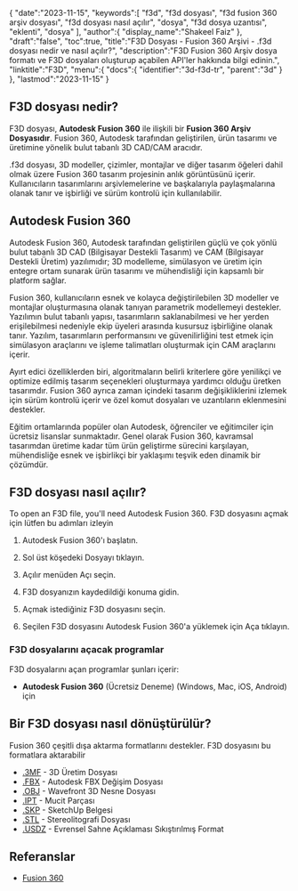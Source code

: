 {
   "date":"2023-11-15",
   "keywords":[
"f3d",
"f3d dosyası",
"f3d fusion 360 arşiv dosyası",
"f3d dosyası nasıl açılır",
"dosya",
"f3d dosya uzantısı",
"eklenti",
"dosya"
],
   "author":{
      "display_name":"Shakeel Faiz"
},
   "draft":"false",
   "toc":true,
   "title":"F3D Dosyası - Fusion 360 Arşivi - .f3d dosyası nedir ve nasıl açılır?",
   "description":"F3D Fusion 360 Arşiv dosya formatı ve F3D dosyaları oluşturup açabilen API'ler hakkında bilgi edinin.",
   "linktitle":"F3D",
   "menu":{
      "docs":{
         "identifier":"3d-f3d-tr",
         "parent":"3d"
}
},
   "lastmod":"2023-11-15"
}

## F3D dosyası nedir?

F3D dosyası, **Autodesk Fusion 360** ile ilişkili bir **Fusion 360 Arşiv Dosyasıdır**. Fusion 360, Autodesk tarafından geliştirilen, ürün tasarımı ve üretimine yönelik bulut tabanlı 3D CAD/CAM aracıdır.

.f3d dosyası, 3D modeller, çizimler, montajlar ve diğer tasarım öğeleri dahil olmak üzere Fusion 360 tasarım projesinin anlık görüntüsünü içerir. Kullanıcıların tasarımlarını arşivlemelerine ve başkalarıyla paylaşmalarına olanak tanır ve işbirliği ve sürüm kontrolü için kullanılabilir.

## Autodesk Fusion 360

Autodesk Fusion 360, Autodesk tarafından geliştirilen güçlü ve çok yönlü bulut tabanlı 3D CAD (Bilgisayar Destekli Tasarım) ve CAM (Bilgisayar Destekli Üretim) yazılımıdır; 3D modelleme, simülasyon ve üretim için entegre ortam sunarak ürün tasarımı ve mühendisliği için kapsamlı bir platform sağlar.

Fusion 360, kullanıcıların esnek ve kolayca değiştirilebilen 3D modeller ve montajlar oluşturmasına olanak tanıyan parametrik modellemeyi destekler. Yazılımın bulut tabanlı yapısı, tasarımların saklanabilmesi ve her yerden erişilebilmesi nedeniyle ekip üyeleri arasında kusursuz işbirliğine olanak tanır. Yazılım, tasarımların performansını ve güvenilirliğini test etmek için simülasyon araçlarını ve işleme talimatları oluşturmak için CAM araçlarını içerir.

Ayırt edici özelliklerden biri, algoritmaların belirli kriterlere göre yenilikçi ve optimize edilmiş tasarım seçenekleri oluşturmaya yardımcı olduğu üretken tasarımdır. Fusion 360 ayrıca zaman içindeki tasarım değişikliklerini izlemek için sürüm kontrolü içerir ve özel komut dosyaları ve uzantıların eklenmesini destekler.

Eğitim ortamlarında popüler olan Autodesk, öğrenciler ve eğitimciler için ücretsiz lisanslar sunmaktadır. Genel olarak Fusion 360, kavramsal tasarımdan üretime kadar tüm ürün geliştirme sürecini karşılayan, mühendisliğe esnek ve işbirlikçi bir yaklaşımı teşvik eden dinamik bir çözümdür.

## F3D dosyası nasıl açılır?

To open an F3D file, you'll need Autodesk Fusion 360. F3D dosyasını açmak için lütfen bu adımları izleyin

1. Autodesk Fusion 360'ı başlatın.

1. Sol üst köşedeki Dosyayı tıklayın.

1. Açılır menüden Açı seçin.

1. F3D dosyanızın kaydedildiği konuma gidin.

1. Açmak istediğiniz F3D dosyasını seçin.

1. Seçilen F3D dosyasını Autodesk Fusion 360'a yüklemek için Aça tıklayın.

### F3D dosyalarını açacak programlar

F3D dosyalarını açan programlar şunları içerir:

- **Autodesk Fusion 360** (Ücretsiz Deneme) (Windows, Mac, iOS, Android) için

## Bir F3D dosyası nasıl dönüştürülür?

Fusion 360 çeşitli dışa aktarma formatlarını destekler. F3D dosyasını bu formatlara aktarabilir

- [.3MF](/3d/3mf/) - 3D Üretim Dosyası
- [.FBX](/3d/fbx/) - Autodesk FBX Değişim Dosyası
- [.OBJ](/3d/obj/) - Wavefront 3D Nesne Dosyası
- [.IPT](/3d/ipt/) - Mucit Parçası
- [.SKP](/image/skp/) - SketchUp Belgesi
- [.STL](/cad/stl/) - Stereolitografi Dosyası
- [.USDZ](/3d/usdz/) - Evrensel Sahne Açıklaması Sıkıştırılmış Format

## Referanslar
* [Fusion 360](https://en.wikipedia.org/wiki/Fusion_360)


